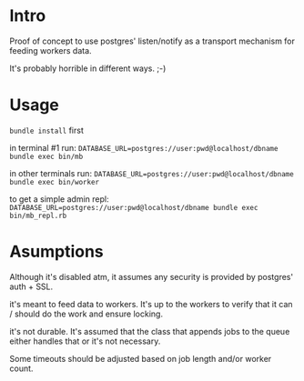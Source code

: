 # Intro

Proof of concept to use postgres' listen/notify as a transport mechanism for feeding workers data.

It's probably horrible in different ways. ;-)

# Usage

`bundle install` first

in terminal #1 run: `DATABASE_URL=postgres://user:pwd@localhost/dbname bundle exec bin/mb`

in other terminals run: `DATABASE_URL=postgres://user:pwd@localhost/dbname bundle exec bin/worker`

to get a simple admin repl: `DATABASE_URL=postgres://user:pwd@localhost/dbname bundle exec bin/mb_repl.rb`

# Asumptions

Although it's disabled atm, it assumes any security is provided by postgres' auth + SSL.

it's meant to feed data to workers. It's up to the workers to verify that it can / should do the work and ensure locking.

it's not durable. It's assumed that the class that appends jobs to the queue either handles that or it's not necessary.

Some timeouts should be adjusted based on job length and/or worker count.

